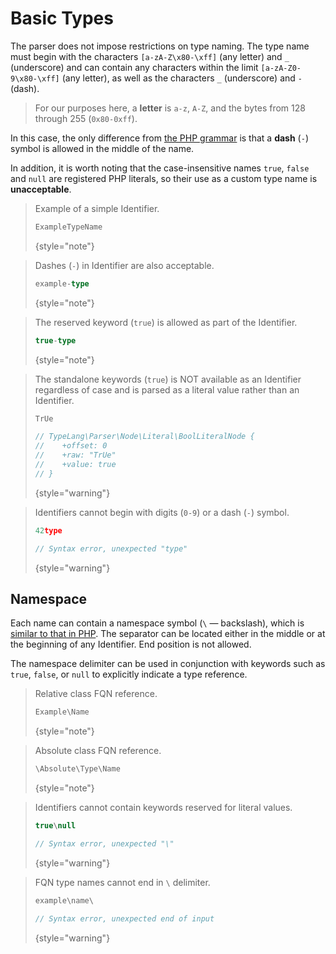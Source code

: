 # Basic Types

The parser does not impose restrictions on type naming. The type name must begin with the 
characters `[a-zA-Z\x80-\xff]` (any letter) and `_` (underscore) and can contain any characters 
within the limit `[a-zA-Z0-9\x80-\xff]` (any letter), as well as the characters `_` (underscore) and `-` (dash).

> For our purposes here, a **letter** is `a-z`, `A-Z`, and the bytes from 128 through 255 (`0x80-0xff`).

In this case, the only difference from [the PHP grammar](https://www.php.net/manual/en/language.variables.basics.php) 
is that a **dash** (`-`) symbol is allowed in the middle of the name.

In addition, it is worth noting that the case-insensitive names `true`, `false` and `null` are registered 
PHP literals, so their use as a custom type name is **unacceptable**.

<tabs>
<tab title="Examples">

> Example of a simple <tooltip term="Identifier">Identifier</tooltip>.
> ```typescript
> ExampleTypeName
> ```
> {style="note"}

> Dashes (`-`) in <tooltip term="Identifier">Identifier</tooltip> 
> are also acceptable.
> ```typescript
> example-type
> ```
> {style="note"}

> The reserved keyword (`true`) is allowed as part of the <tooltip 
> term="Identifier">Identifier</tooltip>.
> ```typescript
> true-type
> ```
> {style="note"}

</tab>
<tab title="Counterexamples">

> The standalone keywords (`true`) is NOT available as an <tooltip 
> term="Identifier">Identifier</tooltip> regardless of case and is 
> parsed as a literal value rather than an <tooltip 
> term="Identifier">Identifier</tooltip>.
> ```typescript
> TrUe
> 
> // TypeLang\Parser\Node\Literal\BoolLiteralNode {
> //    +offset: 0
> //    +raw: "TrUe"
> //    +value: true
> // }
> ```
> {style="warning"}

> <tooltip term="Identifier">Identifiers</tooltip> cannot begin with 
digits (`0-9`) or a dash (`-`) symbol.
> ```typescript
> 42type
> 
> // Syntax error, unexpected "type"
> ```
> {style="warning"}

</tab>
</tabs>

## Namespace

Each name can contain a namespace symbol (`\` — backslash), which is 
[similar to that in PHP](https://www.php.net/manual/en/language.namespaces.rationale.php). The separator can be located either in 
the middle or at the beginning of any <tooltip 
term="Identifier">Identifier</tooltip>. End position is not allowed.

The namespace delimiter can be used in conjunction with keywords such 
as `true`, `false`, or `null` to explicitly indicate a type reference.

<tabs>
<tab title="Examples">

> Relative class <tooltip term="FQN">FQN</tooltip> reference.
> ```typescript
> Example\Name
> ```
> {style="note"}

> Absolute class <tooltip term="FQN">FQN</tooltip> reference.
> ```typescript
> \Absolute\Type\Name
> ```
> {style="note"}

</tab>
<tab title="Counterexamples">

> <tooltip term="Identifier">Identifiers</tooltip> cannot contain keywords
> reserved for literal values.
> ```typescript
> true\null
> 
> // Syntax error, unexpected "\"
> ```
> {style="warning"}

> <tooltip term="FQN">FQN</tooltip> type names cannot end in `\` delimiter.
> ```typescript
> example\name\
>
> // Syntax error, unexpected end of input
> ```
> {style="warning"}

</tab>
</tabs>
